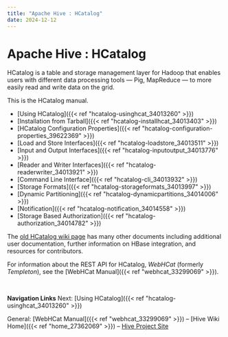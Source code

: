 ```yaml
---
title: "Apache Hive : HCatalog"
date: 2024-12-12
---
```


# Apache Hive : HCatalog

HCatalog is a table and storage management layer for Hadoop that enables users with different data processing tools — Pig, MapReduce — to more easily read and write data on the grid.

This is the HCatalog manual.  

* [Using HCatalog]({{< ref "hcatalog-usinghcat_34013260" >}})
* [Installation from Tarball]({{< ref "hcatalog-installhcat_34013403" >}})
* [HCatalog Configuration Properties]({{< ref "hcatalog-configuration-properties_39622369" >}})
* [Load and Store Interfaces]({{< ref "hcatalog-loadstore_34013511" >}})
* [Input and Output Interfaces]({{< ref "hcatalog-inputoutput_34013776" >}})
* [Reader and Writer Interfaces]({{< ref "hcatalog-readerwriter_34013921" >}})
* [Command Line Interface]({{< ref "hcatalog-cli_34013932" >}})
* [Storage Formats]({{< ref "hcatalog-storageformats_34013997" >}})
* [Dynamic Partitioning]({{< ref "hcatalog-dynamicpartitions_34014006" >}})
* [Notification]({{< ref "hcatalog-notification_34014558" >}})
* [Storage Based Authorization]({{< ref "hcatalog-authorization_34014782" >}})

The [old HCatalog wiki page](https://cwiki.apache.org/confluence/display/HCATALOG/Index) has many other documents including additional user documentation, further information on HBase integration, and resources for contributors.

For information about the REST API for HCatalog, *WebHCat* (formerly *Templeton*), see the [WebHCat Manual]({{< ref "webhcat_33299069" >}}).

 

**Navigation Links**
Next: [Using HCatalog]({{< ref "hcatalog-usinghcat_34013260" >}})

General: [WebHCat Manual]({{< ref "webhcat_33299069" >}}) – [Hive Wiki Home]({{< ref "home_27362069" >}}) – [Hive Project Site](http://hive.apache.org/)

 

 

